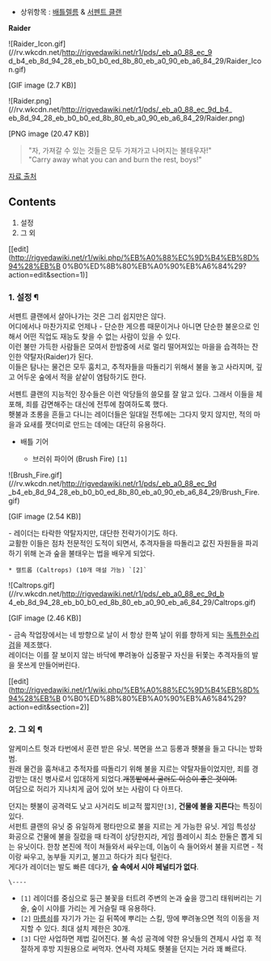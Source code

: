   * 상위항목 : [배틀렐름](%EB%B0%B0%ED%8B%80%EB%A0%90%EB%A6%84.md) & [서펜트 클랜](%EC%84%9C%ED%8E%9C%ED%8A%B8%20%ED%81%B4%EB%9E%9C.md)  

**Raider**

![Raider_Icon.gif](//rv.wkcdn.net/http://rigvedawiki.net/r1/pds/_eb_a0_88_ec_9
d_b4_eb_8d_94_28_eb_b0_b0_ed_8b_80_eb_a0_90_eb_a6_84_29/Raider_Icon.gif)

[GIF image (2.7 KB)]

![Raider.png](//rv.wkcdn.net/http://rigvedawiki.net/r1/pds/_eb_a0_88_ec_9d_b4_
eb_8d_94_28_eb_b0_b0_ed_8b_80_eb_a0_90_eb_a6_84_29/Raider.png)

[PNG image (20.47 KB)]

> "자, 가져갈 수 있는 것들은 모두 가져가고 나머지는 불태우자!"  
"Carry away what you can and burn the rest, boys!"

[ 자료 출처](http://battlerealms.wikia.com/wiki/Raider)

## Contents

    

1. 설정 
2. 그 외 

[[edit](http://rigvedawiki.net/r1/wiki.php/%EB%A0%88%EC%9D%B4%EB%8D%94%28%EB%B
0%B0%ED%8B%80%EB%A0%90%EB%A6%84%29?action=edit&section=1)]

### 1. 설정 ¶

서펜트 클랜에서 살아나가는 것은 그리 쉽지만은 않다.  
어디에서나 마찬가지로 언제나 - 단순한 게으름 때문이거나 아니면 단순한 불운으로 인해서 어떤 직업도 재능도 찾을 수 없는 사람이 있을 수
있다.  
이런 불만 가득한 사람들은 모여서 한밤중에 서로 멀리 떨어져있는 마을을 습격하는 잔인한 약탈자(Raider)가 된다.  
이들은 탐나는 물건은 모두 훔치고, 추적자들을 따돌리기 위해서 불을 놓고 사라지며, 깊고 어두운 숲에서 적을 샅샅이 염탐하기도 한다.

  

서펜트 클랜의 지능적인 장수들은 이런 악당들의 쓸모를 잘 알고 있다. 그래서 이들을 체포해, 죄를 감면해주는 대신에 전투에 참여하도록 했다.  
횃불과 초롱을 흔들고 다니는 레이더들은 일대일 전투에는 그다지 맞지 않지만, 적의 마을과 요새를 잿더미로 만드는 데에는 대단히 유용하다.

  

  * 배틀 기어  

    * 브러쉬 파이어 (Brush Fire) `[1]`  

![Brush_Fire.gif](//rv.wkcdn.net/http://rigvedawiki.net/r1/pds/_eb_a0_88_ec_9d
_b4_eb_8d_94_28_eb_b0_b0_ed_8b_80_eb_a0_90_eb_a6_84_29/Brush_Fire.gif)

[GIF image (2.54 KB)]

  
\- 레이더는 타락한 약탈자지만, 대단한 전략가이기도 하다.  
교활한 이들은 점차 전문적인 도적이 되면서, 추격자들을 따돌리고 값진 자원들을 파괴하기 위해 논과 숲을 불태우는 법을 배우게 되었다.  

    * 캘트롭 (Caltrops) (10개 매설 가능) `[2]`  

![Caltrops.gif](//rv.wkcdn.net/http://rigvedawiki.net/r1/pds/_eb_a0_88_ec_9d_b
4_eb_8d_94_28_eb_b0_b0_ed_8b_80_eb_a0_90_eb_a6_84_29/Caltrops.gif)

[GIF image (2.46 KB)]

  
\- 금속 작업장에서는 네 방향으로 날이 서 항상 한쪽 날이 위를 향하게 되는 [독특한수리검](%EB%A7%88%EB%A6%84%EC%87%A0.md)을 제조했다.  
레이더는 이를 잘 보이지 않는 바닥에 뿌려놓아 십중팔구 자신을 뒤쫓는 추격자들의 발을 못쓰게 만들어버린다.  

[[edit](http://rigvedawiki.net/r1/wiki.php/%EB%A0%88%EC%9D%B4%EB%8D%94%28%EB%B
0%B0%ED%8B%80%EB%A0%90%EB%A6%84%29?action=edit&section=2)]

### 2. 그 외 ¶

알케미스트 헛과 타번에서 훈련 받은 유닛. 복면을 쓰고 등롱과 횃불을 들고 다니는 방화범.  
원래 물건을 훔쳐내고 추적자를 따돌리기 위해 불을 지르는 약탈자들이었지만, 죄를 경감받는 대신 병사로서 입대하게 되었다.<del>개똥밭에서
굴러도 이승이 좋은 것이여.</del>  
여담으로 허리가 지나치게 굽어 있어 보는 사람이 다 아프다.

  

던지는 횃불이 공격력도 낮고 사거리도 비교적 짧지만`[3]`, **건물에 불을 지른다**는 특징이 있다.  
서펀트 클랜의 유닛 중 유일하게 평타만으로 불을 지르는 게 가능한 유닛. 게임 특성상 화공으로 건물에 불을 질렀을 때 타격이 상당한지라,
게임 플레이시 최소 한둘은 뽑게 되는 유닛이다. 한창 본진에 적이 쳐들와서 싸우는데, 이놈이 슥 들어와서 불을 지르면 - 적이랑 싸우고,
농부들 지키고, 불끄고 하다가 죄다 털린다.  
게다가 레이더는 발도 빠른 데다가, **숲 속에서 시야 페널티가 없다**.

  

`\----`

  * `[1]` 레이더를 중심으로 둥근 불꽃을 터트려 주변의 논과 숲을 깡그리 태워버리는 기술, 숲이 시야를 가리는 게 거슬릴 때 유용하다.
  * `[2]` [마름쇠](%EB%A7%88%EB%A6%84%EC%87%A0.md)를 자기가 가는 길 뒤쪽에 뿌리는 스킬, 땅에 뿌려놓으면 적의 이동을 저지할 수 있다. 최대 설치 제한은 30개.
  * `[3]` 다만 사업하면 제법 길어진다. 불 속성 공격에 약한 유닛들의 견제시 사업 후 적절하게 후방 지원용으로 써먹자. 연사력 자체도 횃불을 던지는 거라 꽤 빠르다.


